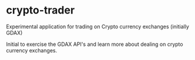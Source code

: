# crypto-trader
Experimental application for trading on Crypto currency exchanges (initially GDAX)

Initial to exercise the GDAX API's and learn more about dealing on crypto currency exchanges.
